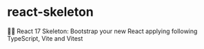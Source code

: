 # react-skeleton
🔷✨ React 17 Skeleton: Bootstrap your new React applying following TypeScript, Vite and Vitest
